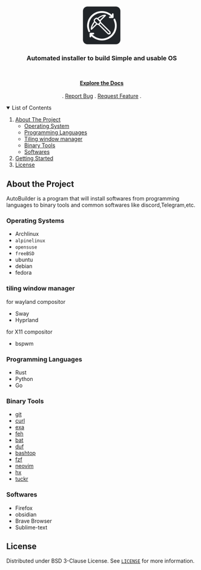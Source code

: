 <!-- header -->
<br>
<p align="center">
	<!-- Project Logo -->
	<a href="https://github.com/EhsanKarimi1/autobuilder">
		<img src="logo.png" alt="" height="100">
	</a>
	<!-- short definition -->
	<h3 align="center">Automated installer to build Simple and usable OS</h3>
	<br>
	<p align="center">
		<a href="https://github.com/EhsanKarimi1/autobuilder"><strong>Explore the Docs</strong></a>
		<br>
		<br>
		.
		<a href="https://github.com/EhsanKarimi1/autobuilder/issues">Report Bug</a>
		.
		<a href="https://github.com/EhsanKarimi1/autobuilder/issues">Request Feature</a>
		.
  	</p>
</p>

<!-- TABLE OF CONTENTS -->
<details open="open">
  <summary>List of Contents</summary>
  <ol>
    <li>
      <a href="#about-the-project">About The Project</a>
      <ul>
      	<li><a href="#languages">Operating System</a></li>
        <li><a href="#languages">Programming Languages</a></li>
        <li><a href="#window-manager">Tiling window manager</a></li>
        <li><a href="#binary-tools">Binary Tools</a></li>
        <li><a href="#softwares">Softwares</a></li>
      </ul>
    </li>
    <li>
      <a href="#getting-started">Getting Started</a>
    </li>
    <li><a href="#license">License</a></li>
  </ol>
</details>

<!-- ABOUT THE PROJECT -->
## About the Project
AutoBuilder is a program that will install softwares from programming languages to binary tools and common softwares like discord,Telegram,etc.


### Operating Systems
- Archlinux
- `alpinelinux`
- `opensuse`
- `freeBSD`
- ubuntu
- debian
- fedora

### tiling window manager
for wayland compositor
- Sway
- Hyprland

for X11 compositor
- bspwm

### Programming Languages
- Rust
- Python
- Go

### Binary Tools
- [git](https://github.com/git/git)
- [curl](https://github.com/curl/curl)
- [exa](https://github.com/ogham/exa)
- [feh](https://github.com/derf/feh)
- [bat](https://github.com/sharkdp/bat)
- [duf](https://github.com/muesli/duf)
- [bashtop](https://github.com/aristocratos/bashtop)
- [fzf](https://github.com/junegunn/fzf)
- [neovim](https://github.com/neovim/neovim)
- [hx](https://github.com/helix-editor/helix)
- [tuckr](https://github.com/RaphGL/Tuckr)





### Softwares
- Firefox
- obsidian
- Brave Browser
- Sublime-text


<!-- LICENSE -->
## License

Distributed under BSD 3-Clause License. See [`LICENSE`](https://github.com/EhsanKarimi1/system-build/blob/main/LICENSE) for more information.